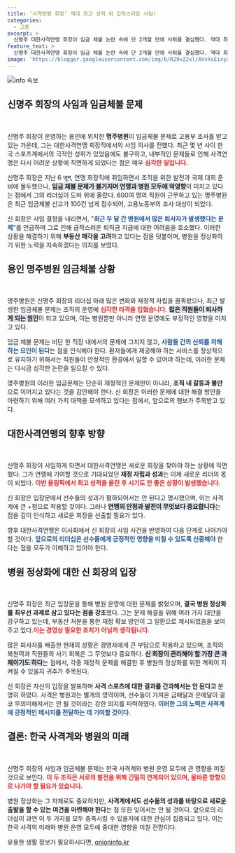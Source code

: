```yaml
---
title: ‘사격연맹 회장’ 역대 최고 성적 뒤 갑작스러운 사임!
categories:
  - 고용
excerpt: >
  신명주 대한사격연맹 회장이 임금 체불 논란 속에 단 2개월 만에 사퇴를 결심했다. 역대 최고의 올림픽 성적을 이끌어낸 그가 이유는 무엇일까? 병원 운영의 위기 속, 사격계의 미래는 불투명하다.
feature_text: >
  신명주 대한사격연맹 회장이 임금 체불 논란 속에 단 2개월 만에 사퇴를 결심했다. 역대 최고의 올림픽 성적을 이끌어낸 그가 이유는 무엇일까? 병원 운영의 위기 속, 사격계의 미래는 불투명하다.
image: 'https://blogger.googleusercontent.com/img/b/R29vZ2xl/AVvXsEixyZcFfHzMRdzZMjFBmAUKJYCLCGyLL1o632UiGVXcaFdKo_bkvkuCioo0uUKlGfBVcT3P84aROyZIXSBEx3Aw5nCQ3pTgDom1WDC4m8eifvWiAmWEEVb4x6G_l8C0QH225ldMjyaFvpxGEBGNO37VmDTDMHGhJPq73UglMfDca1-0aw/s1600/blogspot.png'
---
```


<p><img src="https://blogger.googleusercontent.com/img/b/R29vZ2xl/AVvXsEixyZcFfHzMRdzZMjFBmAUKJYCLCGyLL1o632UiGVXcaFdKo_bkvkuCioo0uUKlGfBVcT3P84aROyZIXSBEx3Aw5nCQ3pTgDom1WDC4m8eifvWiAmWEEVb4x6G_l8C0QH225ldMjyaFvpxGEBGNO37VmDTDMHGhJPq73UglMfDca1-0aw/s1600/blogspot.png" alt="info 속보" /></p>

<h2 data-ke-size="size26">신명주 회장의 사임과 임금체불 문제</h2>

<p data-ke-size="size16">&nbsp;</p>

<p>신명주 회장이 운영하는 용인에 위치한 <b>명주병원</b>이 임금체불 문제로 고용부 조사를 받고 있는 가운데, 그는 대한사격연맹 회장직에서의 사임 의사를 전했다. 최근 몇 년 사이 한국 스포츠계에서의 극적인 성취가 있었음에도 불구하고, 내부적인 문제들로 인해 사격연맹은 다시 어려운 상황에 직면하게 되었다는 점은 매우 <b><span style="color: #ee2323;"> 심각한 일입니다.</span></b> </p>

<p>신명주 회장은 지난 6 जून, 연맹 회장직에 취임하면서 조직을 위한 발전과 국제 대회 준비에 몰두했으나, <b><span style="background-color: #21538527;">임금 체불 문제가 불거지며 연맹과 병원 모두에 악영향</span></b>이 미치고 있다는 점에서 그의 리더십이 도마 위에 올랐다. 600여 명의 직원이 근무하고 있는 명주병원은 최근 임금체불 신고가 100건 넘게 접수되어, 고용노동부의 조사 대상이 되었다.</p>

<p>신 회장은 사임 결정을 내리면서, "<b><span style="color: #1a5490;">최근 두 달 간 병원에서 많은 퇴사자가 발생했다는 문제</span></b>"를 언급하며 그로 인해 급작스러운 퇴직금 지급에 대한 어려움을 호소했다. 이러한 상황을 해결하기 위해 <b>부동산 매각을 고려</b>하고 있다는 점을 덧붙이며, 병원을 정상화하기 위한 노력을 지속하겠다는 의지를 보였다.</p>

<h2 data-ke-size="size26">용인 명주병원 임금체불 상황</h2>

<p data-ke-size="size16">&nbsp;</p>

<p>명주병원은 신명주 회장의 리더십 아래 많은 변화와 재정적 자립을 꿈꿔왔으나, 최근 발생한 임금체불 문제는 조직의 운영에 <b><span style="color: #ee2323;">심각한 타격을 입혔습니다.</span></b> <b><span style="background-color: #21538527;">많은 직원들이 퇴사하게 되는 원인</span></b>이 되고 있으며, 이는 병원뿐만 아니라 연맹 운영에도 부정적인 영향을 미치고 있다.</p>

<p>임금 체불 문제는 비단 한 직장 내에서의 문제에 그치지 않고, <b><span style="color: #1a5490;">사람들 간의 신뢰를 저해하는 요인이 된다</span></b>는 점을 인식해야 한다. 환자들에게 제공해야 하는 서비스를 정상적으로 유지하기 위해서는 직원들이 안정적인 환경에서 일할 수 있어야 하는데, 이러한 문제는 다시금 심각한 논란을 일으킬 수 있다.</p>

<p>명주병원의 이러한 임금문제는 단순히 재정적인 문제만이 아니라, <b>조직 내 갈등과 불만</b>으로 이어지고 있다는 것을 감안해야 한다. 신 회장은 이러한 문제에 대한 해결 방안을 마련하기 위해 여러 가지 대책을 모색하고 있다는 점에서, 앞으로의 행보가 주목받고 있다.</p>

<h2 data-ke-size="size26">대한사격연맹의 향후 방향</h2>

<p data-ke-size="size16">&nbsp;</p>

<p>신명주 회장이 사임하게 되면서 대한사격연맹은 새로운 회장을 찾아야 하는 상황에 직면했다. 그가 연맹에 기여할 것으로 기대되었던 <b>재정 자립과 성과</b>는 이제 새로운 리더의 몫이 되었다. <b><span style="color: #ee2323;">이번 올림픽에서 최고 성적을 올린 후 시기도 안 좋은 상황이 발생했습니다.</span></b> </p>

<p>신 회장은 입장문에서 선수들의 성과가 폄하되어서는 안 된다고 명시했으며, 이는 사격계에 큰 +점으로 작용할 것이다. 그러나 <b><span style="background-color: #21538527;">연맹의 안정과 발전이 무엇보다 중요합니다</span></b>는 점을 깊이 인식하고 새로운 회장을 선출할 필요가 있다.</p>

<p>향후 대한사격연맹은 이사회에서 신 회장의 사임 사건을 반영하여 다음 단계로 나아가야 할 것이다. <b><span style="color: #1a5490;">앞으로의 리더십은 선수들에게 긍정적인 영향을 미칠 수 있도록 신중해야</span></b> 한다는 점을 모두가 이해하고 있어야 한다. </p>

<h2 data-ke-size="size26">병원 정상화에 대한 신 회장의 입장</h2>

<p data-ke-size="size16">&nbsp;</p>

<p>신명주 회장은 최근 입장문을 통해 병원 운영에 대한 문제를 밝혔으며, <b>결국 병원 정상화를 최우선 과제로 삼고 있다는 점을 강조</b>했다. 그는 문제 해결을 위해 여러 가지 대안을 강구하고 있는데, 부동산 처분을 통한 재정 확보 방안이 그 일환으로 제시되었음을 보여주고 있다.<b><span style="color: #ee2323;">이는 경영상 필요한 조치가 아닐까 생각됩니다.</span></b> </p>

<p>많은 퇴사자를 배출한 현재의 상황은 경영자에게 큰 부담으로 작용하고 있으며, 조직의 복원력과 직원들의 사기 회복은 그 무엇보다 중요하다. <b><span style="background-color: #21538527;">신 회장이 관리해야 할 가장 큰 과제이기도 하다</span></b>는 점에서, 각종 재정적 문제를 해결한 후 병원의 정상화를 위한 계획이 지켜질 수 있을지 귀추가 주목된다.</p>

<p>신 회장은 자신의 입장을 발표하며 <b>사격 스포츠에 대한 결과를 간과해서는 안 된다고</b> 분명히 하였다. 사격은 병원과는 별개의 영역이며, 선수들이 가져온 금메달과 은메달이 결코 무의미해져서는 안 될 것이라는 강한 의지를 피력하였다. <b><span style="color: #1a5490;">이러한 그의 노력은 사격계에 긍정적인 메시지를 전달하는 데 기여할 것이다.</span></b></p>

<h2 data-ke-size="size26">결론: 한국 사격계와 병원의 미래</h2>

<p data-ke-size="size16">&nbsp;</p>

<p>신명주 회장의 사임과 임금체불 문제는 한국 사격계와 병원 운영 모두에 큰 영향을 미칠 것으로 보인다. <b><span style="color: #ee2323;">이 두 조직은 서로의 발전을 위해 긴밀히 연계되어 있으며, 올바른 방향으로 나가야 할 필요가 있습니다.</span></b> </p>

<p>병원 정상화는 그 자체로도 중요하지만, <b>사격계에서도 선수들의 성과를 바탕으로 새로운 출발을 할 수 있는 여건을 마련해야 한다</b>는 점 또한 잊어서는 안 될 것이다. 앞으로의 리더십이 과연 이 두 가지를 모두 충족시킬 수 있을지에 대한 관심이 집중되고 있다. 이는 한국 사격의 미래와 병원 운영 모두에 중대한 영향을 미칠 전망이다. </p>

<p data-ke-size="size16"></p>
유용한 생활 정보가 필요하시다면, <a href="https://onioninfo.kr" rel="dofollow">onioninfo.kr</a>


